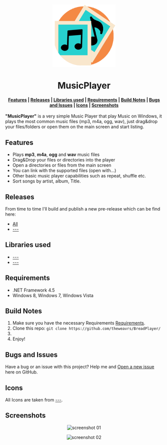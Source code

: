 <div align="center">
  <a href="">
	<img alt="Logo" width="200" heigth="200" src="./MusicPlayer/Resources/Logo.png" />
  </a>
  <h1>MusicPlayer</h1>
</div>
<div align="center">
  <h4>
    <a href="#Features">Features</a> |
    <a href="#Releases">Releases</a> |
    <a href="#Libraries-used">Libraries used</a> |
    <a href="#Requirements">Requirements</a> |
    <a href="#Build-Notes">Build Notes</a> |
    <a href="#Bugs-and-Issues">Bugs and Issues</a> |
    <a href="#Icons">Icons</a> |
    <a href="#Screenshots">Screenshots</a>
  </h4>
</div>

**"MusicPlayer"** is a very simple Music Player that play Music on Windows, it plays the most common music files (mp3, m4a, ogg, wav), just drag&drop your files/folders or open them on the main screen and start listing.

## Features
+ Plays **mp3**, **m4a**, **ogg** and **wav** music files
+ Drag&Drop your files or directories into the player
+ Open a directories or files from the main screen
+ You can link with the supported files (open with...)
+ Other basic music player capabilities such as repeat, shuffle etc.
+ Sort songs by artist, album, Title.

## Releases
From time to time I'll build and publish a new pre-release which can be find here:

- [All](#)
- [---](#)

## Libraries used
- [---](#)
- [---](#)

## Requirements
 - .NET Framework 4.5
 - Windows 8, Windows 7, Windows Vista

## Build Notes
1. Make sure you have the necessary Requirements [Requirements](#Requirements).
2. Clone this repo:  `git clone https://github.com/theweavrs/BreadPlayer/`
3. 
4. Enjoy!

## Bugs and Issues
Have a bug or an issue with this project? Help me and [Open a new issue](#) here on GitHub.

## Icons
All Icons are taken from [---](#).

## Screenshots
<div align="center">

![screenshot 01](#)  

![screenshot 02](#)  

</div>